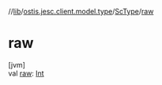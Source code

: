 //[lib](../../../index.md)/[ostis.jesc.client.model.type](../index.md)/[ScType](index.md)/[raw](raw.md)

# raw

[jvm]\
val [raw](raw.md): [Int](https://kotlinlang.org/api/latest/jvm/stdlib/kotlin/-int/index.html)
